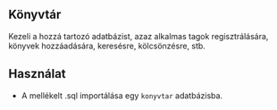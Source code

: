 ## Könyvtár
Kezeli a hozzá tartozó adatbázist, azaz alkalmas tagok regisztrálására, könyvek hozzáadására, keresésre, kölcsönzésre, stb.
## Használat
 - A mellékelt .sql importálása egy ```konyvtar``` adatbázisba.